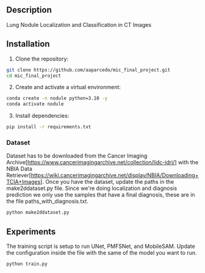 ## Description
Lung Nodule Localization and Classification in CT Images

## Installation
1. Clone the repository:
```bash
git clone https://github.com/aaparcedo/mic_final_project.git
cd mic_final_project
```

2. Create and activate a virtual environment:
```bash
conda create -n nodule python=3.10 -y
conda activate nodule
```

3. Install dependencies:
```bash
pip install -r requirements.txt
```

### Dataset
Dataset has to be downloaded from the Cancer Imaging Archive[https://www.cancerimagingarchive.net/collection/lidc-idri/] with the NBIA Data Retriever[https://wiki.cancerimagingarchive.net/display/NBIA/Downloading+TCIA+Images].
Once you have the dataset, update the paths in the make2ddataset.py file.
Since we're doing localization and diagnosis prediction we only use the samples that have a final diagnosis, these are in the file paths_with_diagnosis.txt.
```bash
python make2ddataset.py
```

## Experiments
The training script is setup to run UNet, PMFSNet, and MobileSAM. Update the configuration inside the file with the same of the model you want to run.
```bash
python train.py
```
